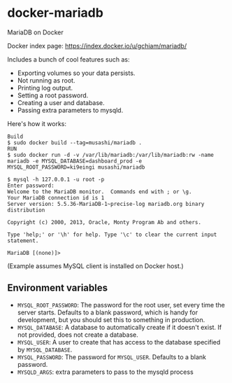 docker-mariadb
==============

MariaDB on Docker

Docker index page: https://index.docker.io/u/gchiam/mariadb/

Includes a bunch of cool features such as:

 - Exporting volumes so your data persists.
 - Not running as root.
 - Printing log output.
 - Setting a root password.
 - Creating a user and database.
 - Passing extra parameters to mysqld.

Here's how it works:

    Build
    $ sudo docker build --tag=musashi/mariadb .
    RUN
    $ sudo docker run -d -v /var/lib/mariadb:/var/lib/mariadb:rw -name mariadb -e MYSQL_DATABASE=dashboard_prod -e MYSQL_ROOT_PASSWORD=ki9eingi musashi/mariadb

    $ mysql -h 127.0.0.1 -u root -p
    Enter password:
    Welcome to the MariaDB monitor.  Commands end with ; or \g.
    Your MariaDB connection id is 1
    Server version: 5.5.36-MariaDB-1~precise-log mariadb.org binary distribution

    Copyright (c) 2000, 2013, Oracle, Monty Program Ab and others.

    Type 'help;' or '\h' for help. Type '\c' to clear the current input statement.

    MariaDB [(none)]>

(Example assumes MySQL client is installed on Docker host.)

Environment variables
---------------------

 - `MYSQL_ROOT_PASSWORD`: The password for the root user, set every time the server starts. Defaults to a blank password, which is handy for development, but you should set this to something in production.
 - `MYSQL_DATABASE`: A database to automatically create if it doesn't exist. If not provided, does not create a database.
 - `MYSQL_USER`: A user to create that has access to the database specified by `MYSQL_DATABASE`.
 - `MYSQL_PASSWORD`: The password for `MYSQL_USER`. Defaults to a blank password.
 - `MYSQLD_ARGS`: extra parameters to pass to the mysqld process

